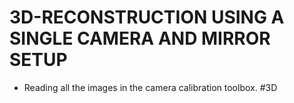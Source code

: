 # 3D-RECONSTRUCTION USING A SINGLE CAMERA AND MIRROR SETUP
- Reading all the images in the camera calibration toolbox. 
#3D
